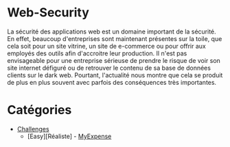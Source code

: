 # Web-Security
La sécurité des applications web est un domaine important de la sécurité. En effet, beaucoup d'entreprises sont maintenant présentes sur la toile, que cela soit pour un site vitrine, un site de e-commerce ou pour offrir aux employés des outils afin d'accroitre leur production. Il n'est pas envisageable pour une entreprise sérieuse de prendre le risque de voir son site internet défiguré ou de retrouver le contenu de sa base de données clients sur le dark web. Pourtant, l'actualité nous montre que cela se produit de plus en plus souvent avec parfois des conséquences très importantes.

# Catégories
* [Challenges](https://github.com/MalweenLeGoffic/Web-Security/tree/master/04.%20Challenges)
  * [Easy][Réaliste] - [MyExpense](https://github.com/MalweenLeGoffic/Web-Security/blob/master/04.%20Challenges/Easy%20-%20Realist%20-%20MyExpense.md)
